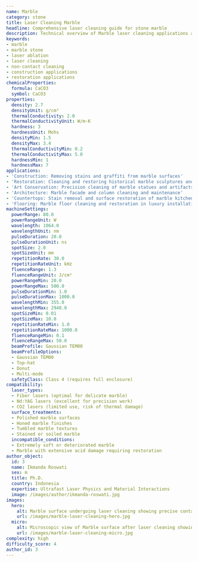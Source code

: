 ```yaml
---
name: Marble
category: stone
title: Laser Cleaning Marble
headline: Comprehensive laser cleaning guide for stone marble
description: Technical overview of Marble laser cleaning applications and parameters
keywords:
- marble
- marble stone
- laser ablation
- laser cleaning
- non-contact cleaning
- construction applications
- restoration applications
chemicalProperties:
  formula: CaCO3
  symbol: CaCO3
properties:
  density: 2.7
  densityUnit: g/cm³
  thermalConductivity: 2.0
  thermalConductivityUnit: W/m·K
  hardness: 3
  hardnessUnit: Mohs
  densityMin: 1.5
  densityMax: 3.4
  thermalConductivityMin: 0.2
  thermalConductivityMax: 5.0
  hardnessMin: 1
  hardnessMax: 7
applications:
- 'Construction: Removing stains and graffiti from marble surfaces'
- 'Restoration: Cleaning and restoring historical marble sculptures and buildings'
- 'Art Conservation: Precision cleaning of marble statues and artifacts'
- 'Architecture: Marble facade and column cleaning and maintenance'
- 'Countertops: Stain removal and surface restoration of marble kitchen surfaces'
- 'Flooring: Marble floor cleaning and restoration in luxury installations'
machineSettings:
  powerRange: 80.0
  powerRangeUnit: W
  wavelength: 1064.0
  wavelengthUnit: nm
  pulseDuration: 20.0
  pulseDurationUnit: ns
  spotSize: 2.0
  spotSizeUnit: mm
  repetitionRate: 30.0
  repetitionRateUnit: kHz
  fluenceRange: 1.3
  fluenceRangeUnit: J/cm²
  powerRangeMin: 20.0
  powerRangeMax: 500.0
  pulseDurationMin: 1.0
  pulseDurationMax: 1000.0
  wavelengthMin: 355.0
  wavelengthMax: 2940.0
  spotSizeMin: 0.01
  spotSizeMax: 10.0
  repetitionRateMin: 1.0
  repetitionRateMax: 1000.0
  fluenceRangeMin: 0.1
  fluenceRangeMax: 50.0
  beamProfile: Gaussian TEM00
  beamProfileOptions:
  - Gaussian TEM00
  - Top-hat
  - Donut
  - Multi-mode
  safetyClass: Class 4 (requires full enclosure)
compatibility:
  laser_types:
  - Fiber lasers (optimal for delicate marble)
  - Nd:YAG lasers (excellent for precision work)
  - CO2 lasers (limited use, risk of thermal damage)
  surface_treatments:
  - Polished marble surfaces
  - Honed marble finishes
  - Tumbled marble textures
  - Stained or soiled marble
  incompatible_conditions:
  - Extremely soft or deteriorated marble
  - Marble with extensive acid damage requiring restoration
author_object:
  id: 3
  name: Ikmanda Roswati
  sex: m
  title: Ph.D.
  country: Indonesia
  expertise: Ultrafast Laser Physics and Material Interactions
  image: /images/author/ikmanda-roswati.jpg
images:
  hero:
    alt: Marble surface undergoing laser cleaning showing precise contamination removal
    url: /images/marble-laser-cleaning-hero.jpg
  micro:
    alt: Microscopic view of Marble surface after laser cleaning showing detailed surface structure
    url: /images/marble-laser-cleaning-micro.jpg
complexity: high
difficulty_score: 4
author_id: 3
---
```

